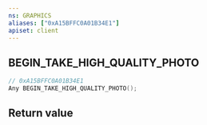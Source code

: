 ```yaml
---
ns: GRAPHICS
aliases: ["0xA15BFFC0A01B34E1"]
apiset: client
---
```

## BEGIN_TAKE_HIGH_QUALITY_PHOTO

```c
// 0xA15BFFC0A01B34E1
Any BEGIN_TAKE_HIGH_QUALITY_PHOTO();
```



## Return value


